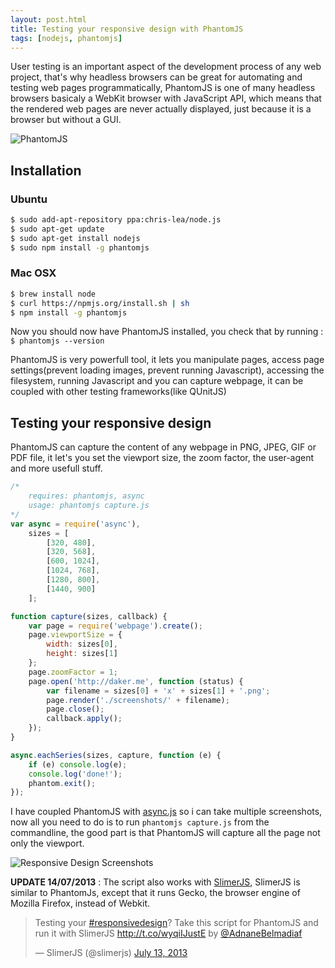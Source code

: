 ```yaml
---
layout: post.html
title: Testing your responsive design with PhantomJS
tags: [nodejs, phantomjs]
---
```


User testing is an important aspect of the development process of any web project, that's why headless browsers can be great for automating and testing web pages programmatically, PhantomJS is one of many headless browsers basicaly a WebKit browser with JavaScript API, which means that the rendered web pages are never actually displayed, just because it is a browser but without a GUI.

![PhantomJS](/assets/posts/phantomjs.png)

## Installation

### Ubuntu
```sh
$ sudo add-apt-repository ppa:chris-lea/node.js
$ sudo apt-get update
$ sudo apt-get install nodejs
$ sudo npm install -g phantomjs
```

### Mac OSX

```sh
$ brew install node
$ curl https://npmjs.org/install.sh | sh
$ npm install -g phantomjs
```

Now you should now have PhantomJS installed, you check that by running : ```$ phantomjs --version```

PhantomJS is very powerfull tool, it lets you manipulate pages, access page settings(prevent loading images, prevent running Javascript), accessing the filesystem, running Javascript and you can capture webpage, it can be coupled with other testing frameworks(like QUnitJS)

## Testing your responsive design
PhantomJS can capture the content of any webpage in PNG, JPEG, GIF or PDF file, it let's you set the viewport size, the zoom factor, the user-agent and more usefull stuff.

```js
/*
    requires: phantomjs, async
    usage: phantomjs capture.js
*/
var async = require('async'),
    sizes = [
        [320, 480],
        [320, 568],
        [600, 1024],
        [1024, 768],
        [1280, 800],
        [1440, 900]
    ];

function capture(sizes, callback) {
    var page = require('webpage').create();
    page.viewportSize = {
        width: sizes[0],
        height: sizes[1]
    };
    page.zoomFactor = 1;
    page.open('http://daker.me', function (status) {
        var filename = sizes[0] + 'x' + sizes[1] + '.png';
        page.render('./screenshots/' + filename);
        page.close();
        callback.apply();
    });
}

async.eachSeries(sizes, capture, function (e) {
    if (e) console.log(e);
    console.log('done!');
    phantom.exit();
});
```

I have coupled PhantomJS with [async.js][0] so i can take multiple screenshots, now all you need to do is to run ```phantomjs capture.js``` from the commandline, the good part is that PhantomJS will capture all the page not only the viewport.

![Responsive Design Screenshots](/assets/posts/phantomjs-demo.png)

**UPDATE 14/07/2013** : The script also works with [SlimerJS][1], SlimerJS is similar to PhantomJs, except that it runs Gecko, the browser engine of Mozilla Firefox, instead of Webkit.

<blockquote class="twitter-tweet"><p>Testing your <a href="https://twitter.com/search?q=%23responsivedesign&amp;src=hash">#responsivedesign</a>? Take this script for PhantomJS and run it with SlimerJS <a href="http://t.co/wyqiIJustE">http://t.co/wyqiIJustE</a> by <a href="https://twitter.com/AdnaneBelmadiaf">@AdnaneBelmadiaf</a></p>&mdash; SlimerJS (@slimerjs) <a href="https://twitter.com/slimerjs/statuses/356172141277888513">July 13, 2013</a></blockquote>
<script async src="//platform.twitter.com/widgets.js" charset="utf-8"></script>

[0]: https://github.com/caolan/async
[1]: http://slimerjs.org/